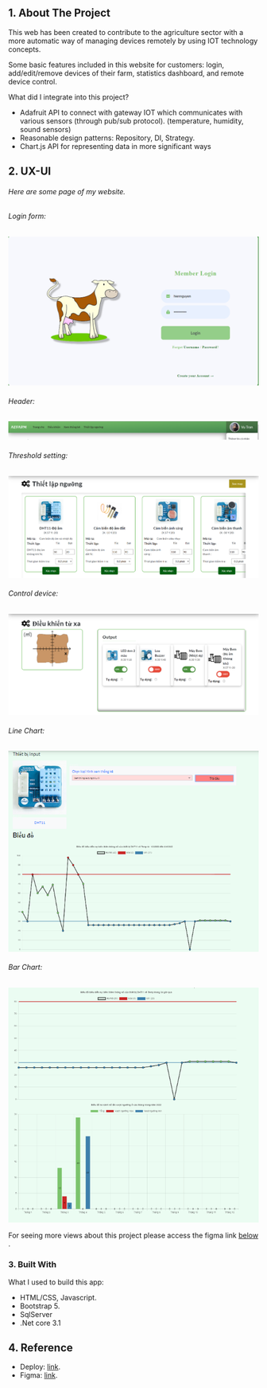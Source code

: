## 1. About The Project

This web has been created to contribute to the agriculture sector with a more automatic way of managing devices remotely by using IOT technology concepts.

Some basic features included in this website for customers: login, add/edit/remove devices of their farm, statistics dashboard, and remote device control.

What did I integrate into this project?
* Adafruit API to connect with gateway IOT which communicates with various sensors (through pub/sub protocol). (temperature, humidity, sound sensors) 
* Reasonable design patterns: Repository, DI, Strategy.
* Chart.js API for representing data in more significant ways


<p align="right"><a href="#top"></a></p>

## 2. UX-UI

###### Here are some page of my website.
###### Login form:
![image](https://github.com/ThuongNguyenVan158/Smart-Farm/blob/main/SmartFarm/SmartFarm/NewFolder/loginFE.png)

###### Header:
![image](https://github.com/ThuongNguyenVan158/Smart-Farm/blob/main/SmartFarm/SmartFarm/NewFolder/header.png)

###### Threshold setting:
![image](https://github.com/ThuongNguyenVan158/Smart-Farm/blob/main/SmartFarm/SmartFarm/NewFolder/setmaxmin.png)

###### Control device:
![image](https://github.com/ThuongNguyenVan158/Smart-Farm/blob/main/SmartFarm/SmartFarm/NewFolder/controldevice.png)

###### Line Chart:
![image](https://github.com/ThuongNguyenVan158/Smart-Farm/blob/main/SmartFarm/SmartFarm/NewFolder/Static.png)

###### Bar Chart:
![image](https://github.com/ThuongNguyenVan158/Smart-Farm/blob/main/SmartFarm/SmartFarm/NewFolder/Static1.png)

For seeing more views about this project please access the figma link [below](#Reference)
.

<p align="right"><a href="#top"></a></p>

### 3. Built With

What I used to build this app:
* HTML/CSS, Javascript.
* Bootstrap 5.
* SqlServer
* .Net core 3.1

<p align="right"><a href="#top"></a></p>

## 4. Reference
- Deploy: [link](https://aefarm.herokuapp.com/).
- Figma: [link](https://www.figma.com/file/nWRBd3t9ttk1tKzvtRYcEh/AeFarm?node-id=0%3A1).


